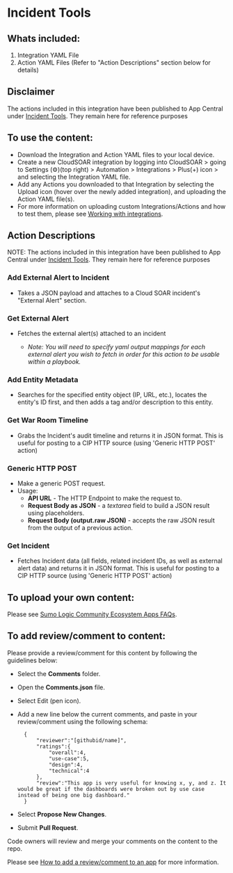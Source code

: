 # Incident Tools

## Whats included:
1. Integration YAML File
2. Action YAML Files (Refer to "Action Descriptions" section below for details)

## Disclaimer
The actions included in this integration have been published to App Central under [Incident Tools](https://help.sumologic.com/docs/platform-services/automation-service/app-central/integrations/incident-tools/). They remain here for reference purposes

## To use the content:
- Download the Integration and Action YAML files to your local device.
- Create a new CloudSOAR integration by logging into CloudSOAR > going to Settings (⚙)(top right) > Automation > Integrations > Plus(+) icon > and selecting the Integration YAML file.
- Add any Actions you downloaded to that Integration by selecting the Upload icon (hover over the newly added integration), and uploading the Action YAML file(s).
- For more information on uploading custom Integrations/Actions and how to test them, please see [Working with integrations](https://help-opensource.sumologic.com/docs/cloud-soar/cloud-soar-integration-framework/#working-with-integrations).

## Action Descriptions
NOTE: The actions included in this integration have been published to App Central under [Incident Tools](https://help.sumologic.com/docs/platform-services/automation-service/app-central/integrations/incident-tools/). They remain here for reference purposes


### Add External Alert to Incident
- Takes a JSON payload and attaches to a Cloud SOAR incident's "External Alert" section.

### Get External Alert
- Fetches the external alert(s) attached to an incident

  - _Note: You will need to specify yaml output mappings for each external alert you wish to fetch in order for this action to be usable within a playbook._

### Add Entity Metadata
- Searches for the specified entity object (IP, URL, etc.), locates the entity's ID first, and then adds a tag and/or description to this entity.

### Get War Room Timeline
- Grabs the Incident's audit timeline and returns it in JSON format. This is useful for posting to a CIP HTTP source (using 'Generic HTTP POST' action)

### Generic HTTP POST
- Make a generic POST request.
- Usage:
  - **API URL** - The HTTP Endpoint to make the request to.
  - **Request Body as JSON** - a _textarea_ field to build a JSON result using placeholders.
  - **Request Body (output.raw JSON)** - accepts the raw JSON result from the output of a previous action.

### Get Incident
- Fetches Incident data (all fields, related incident IDs, as well as external alert data) and returns it in JSON format. This is useful for posting to a CIP HTTP source (using 'Generic HTTP POST' action)

## To upload your own content:
Please see [Sumo Logic Community Ecosystem Apps FAQs](https://help.sumologic.com/docs/integrations/community-ecosystem-apps/#faq).

## To add review/comment to content:
Please provide a review/comment for this content by following the guidelines below:

- Select the **Comments** folder.
- Open the **Comments.json** file.
- Select Edit (pen icon).
- Add a new line below the current comments, and paste in your review/comment using the following schema:

        {
            "reviewer":"[githubid/name]",
            "ratings":{
                "overall":4,
                "use-case":5,
                "design":4,
                "technical":4
            },
            "review":"This app is very useful for knowing x, y, and z. It would be great if the dashboards were broken out by use case instead of being one big dashboard."
        }


- Select **Propose New Changes**.
- Submit **Pull Request**.

Code owners will review and merge your comments on the content to the repo.

Please see [How to add a review/comment to an app](https://help.sumologic.com/docs/integrations/community-ecosystem-apps/#how-do-i-add-a-reviewrating-to-an-app) for more information.
